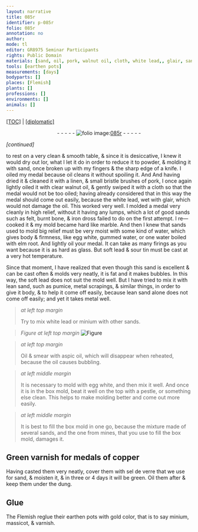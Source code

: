```yaml
---
layout: narrative
title: 085r
identifier: p-085r
folio: 085r
annotation: no
author:
mode: tl
editor: GR8975 Seminar Participants
rights: Public Domain
materials: [sand, oil, pork, walnut oil, cloth, white lead,, glair, sands, felt, bone, iron dross, water, egg white, gummed water, elm root, lead, tin, soft lead, pumice, metal scrapings, metal, white lead, minium, aspic oil, Green varnish, copper, sel de verre, dung, Glue, earthen, massicot, varnish]
tools: [earthen pots]
measurements: [days]
bodyparts: []
places: [Flemish]
plants: []
professions: []
environments: []
animals: []
---
```


<p><a href="{{ site.baseurl }}/translation/">[TOC]</a> | <a href="{{ site.baseurl }}/texts/p-085r_tc/" target="_blank">[diplomatic]</a></p><div class="folio" align="center">- - - - - <a href="http://gallica.bnf.fr/ark:/12148/btv1b10500001g/f175.image" target="_blank"><img src="https://cu-mkp.github.io/2017-workshop-edition/assets/photo-icon.png" alt="folio image: " style="display:inline-block; margin-bottom:-3px;"/>085r</a> - - - - - </div>  
 
*[continued]*
  
to rest on a very clean & smooth table, & since it is desiccative, I knew it would dry out <span class="del">lor</span>, what I let it do in order to reduce it to powder, & molding it with <span class="m">sand</span>, once broken up with my fingers & the sharp edge of a knife. I <span class="m">oil</span>ed my medal because <span class="m">oil</span> cleans it without spoiling it. <span class="del">And</span> And having dried it & cleaned it with a linen, & small bristle brushes of <span class="m">pork</span>, I once again lightly <span class="m">oil</span>ed it with clear <span class="m">walnut oil</span>, & gently swiped it with a <span class="m">cloth</span> so that <span class="x">the medal</span> would not be too <span class="m">oil</span>ed; having already considered that in this way <span class="x">the medal</span> should come out easily, because the <span class="m">white lead,</span> wet with <span class="m">glair</span>, which would not damage the <span class="m">oil</span>. This worked very well. I molded a medal very cleanly in high relief, without it having any lumps, which a lot of good <span class="m">sands</span> such as <span class="m">felt</span>, burnt <span class="m">bone</span>, & <span class="m">iron dross</span> failed to do on the first attempt. I re—cooked it & my mold became hard like marble. And then I knew that <span class="m">sands</span> used to mold big relief must be very moist with some kind of <span class="m">water</span>, which gives body & firmness, like <span class="m">egg white</span>, <span class="m">gummed water</span>, <span class="x">or</span> one <span class="x"><span class="m">water</span></span> boiled with <span class="m">elm root</span>. And lightly <span class="m">oil</span> your medal. It can take as many firings as you want because it is as hard as glass. But soft <span class="m">lead</span> & sour <span class="m">tin</span> must be cast at a very hot temperature.
 
Since that moment, I have realized that even though this <span class="m">sand</span> is excellent & can be cast often & molds very neatly, it is fat and it makes bubbles. In this way, the <span class="m">soft lead</span> does not suit the mold well. But I have tried to mix it with lean <span class="m">sand</span>, such as <span class="m">pumice</span>, <span class="m">metal scrapings</span>, & similar things, in order to give it body, & to help it come off easily, because lean <span class="m">sand</span> <span class="x">alone</span> does not come off easily; and yet it takes <span class="m">metal</span> well.
 
> *at left top margin*
> 
> 
>   Try to mix <span class="m">white lead</span> or <span class="m">minium</span> with other sands.
 
> *Figure*
> *at left top margin*
> <a href="" target="_blank"><img src="https://cu-mkp.github.io/GR8975-edition/assets/photo-icon.png" alt="Figure" style="display:inline-block; margin-bottom:-3px;"/></a>
 
> *at left top margin*
> 
> 
>   Oil & smear with <span class="m">aspic oil</span>, which will disappear when reheated, because the <span class="m">oil</span> causes bubbling.
 
> *at left middle margin*
> 
> 
>   It is necessary to mold with <span class="m">egg white</span>, and then mix it well. And once it is in the box mold, beat it well on the top with a pestle, or something else clean. This helps to make molding better and come out more easily.
 
> *at left middle margin*
> 
> 
>   It is best to fill the box mold in one go, because the mixture made of several <span class="m">sands</span>, and the one from mines, that you use to fill the box mold, damages it.
 
 
  

## <span class="m">Green varnish</span> for medals of <span class="m">copper</span>

 
Having casted them very neatly, cover them with <span class="m">sel de verre</span> that we use for sand, & moisten it, & in three or 4 <span class="ms"><span class="tmp">days</span></span> it will be green. Oil them after & keep them under the <span class="m">dung</span>.
 
 
  

## <span class="m">Glue</span>

 
The <span class="pl">Flemish</span> reglue their <span class="tl"><span class="m">earthen</span> pots</span> with gold color, that is to say <span class="m">minium</span>, <span class="m">massicot</span>, & <span class="m">varnish</span>. 
 
